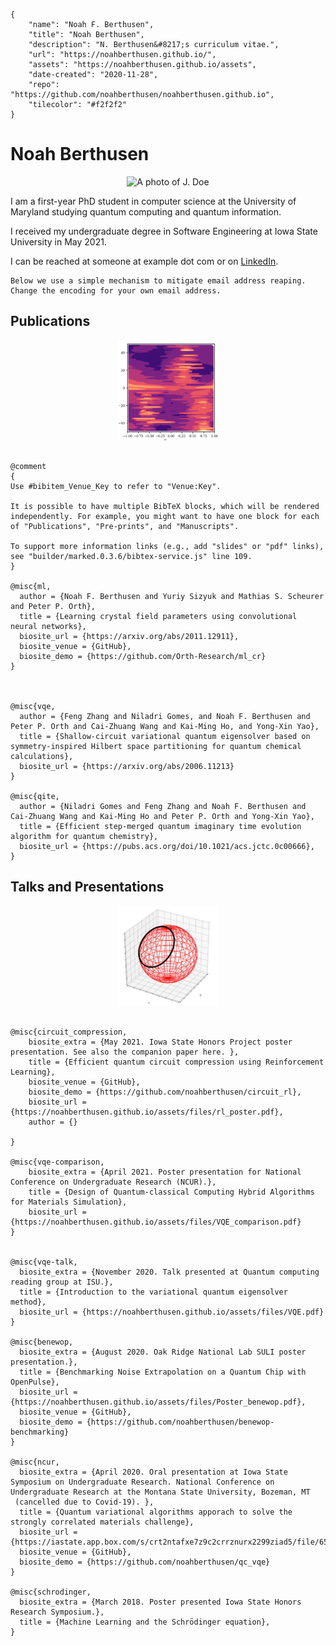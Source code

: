 ```bio-meta
{
    "name": "Noah F. Berthusen",
    "title": "Noah Berthusen",
    "description": "N. Berthusen&#8217;s curriculum vitae.",
    "url": "https://noahberthusen.github.io/",
    "assets": "https://noahberthusen.github.io/assets",
    "date-created": "2020-11-28",
    "repo": "https://github.com/noahberthusen/noahberthusen.github.io",
    "tilecolor": "#f2f2f2"
}
```

# Noah&nbsp;Berthusen

<figure class="gl-page-background gl-float-right gl-image-box" style="text-align: center;"><img src="assets/images/headshot.jpg" alt="A photo of J. Doe" width="160" height="160" style="max-width: 160px;" /></figure>

I am a first-year PhD student in computer science at the University of Maryland studying quantum computing and quantum information.

I received my undergraduate degree in Software Engineering at Iowa State University in May 2021.

I can be reached at <span id="_eml" class="gl-eml">someone at example dot com</span> or on <a href="https://www.linkedin.com/in/noah-berthusen-1a141a129/">LinkedIn</a>.

```bio-remove
Below we use a simple mechanism to mitigate email address reaping.
Change the encoding for your own email address.
```

<!--[bio][protect]
<script type="application/javascript">
window.setTimeout(function ()
{
var addr = [
  110, 102,  98, 101, 114,
  116,  64, 117, 109, 100,
   46, 101, 100, 117
];
addr = String.fromCharCode.apply(String, addr);
var eml = document.getElementById('_eml');
eml.innerHTML = '<a href="mailto:' + addr + '">' + addr + '</a>';
eml.removeAttribute('class');
}, 600);
</script>
[bio]-->


## Publications

<figure class="gl-page-background gl-float-right gl-image-box" style="text-align: center;"><img src="assets/images/crystal_field.png" alt="A photo of J. Doe" width="160" height="160" style="max-width: 160px;" /></figure>

```blog-bib

@comment
{
Use #bibitem_Venue_Key to refer to "Venue:Key".

It is possible to have multiple BibTeX blocks, which will be rendered independently. For example, you might want to have one block for each of "Publications", "Pre-prints", and "Manuscripts".

To support more information links (e.g., add "slides" or "pdf" links),
see "builder/marked.0.3.6/bibtex-service.js" line 109.
}

@misc{ml,
  author = {Noah F. Berthusen and Yuriy Sizyuk and Mathias S. Scheurer and Peter P. Orth},
  title = {Learning crystal field parameters using convolutional neural networks},
  biosite_url = {https://arxiv.org/abs/2011.12911},
  biosite_venue = {GitHub},
  biosite_demo = {https://github.com/Orth-Research/ml_cr}
}



@misc{vqe,
  author = {Feng Zhang and Niladri Gomes, and Noah F. Berthusen and Peter P. Orth and Cai-Zhuang Wang and Kai-Ming Ho, and Yong-Xin Yao},
  title = {Shallow-circuit variational quantum eigensolver based on symmetry-inspired Hilbert space partitioning for quantum chemical calculations},
  biosite_url = {https://arxiv.org/abs/2006.11213}
}

@misc{qite,
  author = {Niladri Gomes and Feng Zhang and Noah F. Berthusen and Cai-Zhuang Wang and Kai-Ming Ho and Peter P. Orth and Yong-Xin Yao},
  title = {Efficient step-merged quantum imaginary time evolution algorithm for quantum chemistry},
  biosite_url = {https://pubs.acs.org/doi/10.1021/acs.jctc.0c00666},
}

```

## Talks and Presentations

<figure class="gl-page-background gl-float-right gl-image-box" style="text-align: center;"><img src="assets/images/rl.png" alt="A photo of J. Doe" width="160" height="160" style="max-width: 160px;" /></figure>

```blog-bib

@misc{circuit_compression,
	biosite_extra = {May 2021. Iowa State Honors Project poster presentation. See also the companion paper here. },
	title = {Efficient quantum circuit compression using Reinforcement Learning},
	biosite_venue = {GitHub},
	biosite_demo = {https://github.com/noahberthusen/circuit_rl},
	biosite_url = {https://noahberthusen.github.io/assets/files/rl_poster.pdf},
	author = {}

}

@misc{vqe-comparison,
	biosite_extra = {April 2021. Poster presentation for National Conference on Undergraduate Research (NCUR).},
	title = {Design of Quantum-classical Computing Hybrid Algorithms for Materials Simulation},
	biosite_url = {https://noahberthusen.github.io/assets/files/VQE_comparison.pdf}
}


@misc{vqe-talk,
  biosite_extra = {November 2020. Talk presented at Quantum computing reading group at ISU.},
  title = {Introduction to the variational quantum eigensolver method},
  biosite_url = {https://noahberthusen.github.io/assets/files/VQE.pdf}
}

@misc{benewop,
  biosite_extra = {August 2020. Oak Ridge National Lab SULI poster presentation.},
  title = {Benchmarking Noise Extrapolation on a Quantum Chip with OpenPulse},
  biosite_url = {https://noahberthusen.github.io/assets/files/Poster_benewop.pdf},
  biosite_venue = {GitHub},
  biosite_demo = {https://github.com/noahberthusen/benewop-benchmarking}
}

@misc{ncur,
  biosite_extra = {April 2020. Oral presentation at Iowa State Symposium on Undergraduate Research. National Conference on Undergraduate Research at the Montana State University, Bozeman, MT
 (cancelled due to Covid-19). },
  title = {Quantum variational algorithms apporach to solve the strongly correlated materials challenge},
  biosite_url = {https://iastate.app.box.com/s/crt2ntafxe7z9c2crrznurx2299ziad5/file/655919529632},
  biosite_venue = {GitHub},
  biosite_demo = {https://github.com/noahberthusen/qc_vqe}
}

@misc{schrodinger,
  biosite_extra = {March 2018. Poster presented Iowa State Honors Research Symposium.},
  title = {Machine Learning and the Schrödinger equation},
}


```
